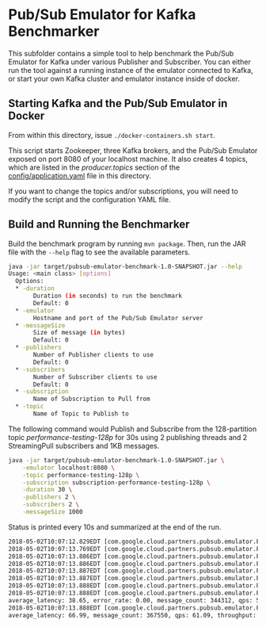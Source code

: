 # Pub/Sub Emulator for Kafka Benchmarker

This subfolder contains a simple tool to help benchmark the Pub/Sub Emulator for Kafka under various
Publisher and Subscriber. You can either run the tool against a running instance of the emulator 
connected to Kafka, or start your own Kafka cluster and emulator instance inside of docker.

## Starting Kafka and the Pub/Sub Emulator in Docker
From within this directory, issue `./docker-containers.sh start`. 

This script starts Zookeeper, three Kafka brokers, and the Pub/Sub Emulator exposed on port 8080
of your localhost machine. It also creates 4 topics, which are listed in the *producer.topics* 
section of the [config/application.yaml](./config/application.yaml) file in this directory.

If you want to change the topics and/or subscriptions, you will need to modify the script and the
configuration YAML file.
 
## Build and Running the Benchmarker
Build the benchmark program by running `mvn package`. Then, run the JAR file with the `--help` flag
to see the available parameters.

```bash
java -jar target/pubsub-emulator-benchmark-1.0-SNAPSHOT.jar --help
Usage: <main class> [options]
  Options:
  * -duration
       Duration (in seconds) to run the benchmark
       Default: 0
  * -emulator
       Hostname and port of the Pub/Sub Emulator server
  * -messageSize
       Size of message (in bytes)
       Default: 0
  * -publishers
       Number of Publisher clients to use
       Default: 0
  * -subscribers
       Number of Subscriber clients to use
       Default: 0
  * -subscription
       Name of Subscription to Pull from
  * -topic
       Name of Topic to Publish to
```

The following command would Publish and Subscribe from the 128-partition topic 
*performance-testing-128p* for 30s using 2 publishing threads and 2 StreamingPull subscribers and
1KB messages.

```bash
java -jar target/pubsub-emulator-benchmark-1.0-SNAPSHOT.jar \
    -emulator localhost:8080 \
    -topic performance-testing-128p \
    -subscription subscription-performance-testing-128p \
    -duration 30 \
    -publishers 2 \
    -subscribers 2 \
    -messageSize 1000
``` 

Status is printed every 10s and summarized at the end of the run.

```bash
2018-05-02T10:07:12.829EDT [com.google.cloud.partners.pubsub.emulator.PerformanceBenchmark execute] INFO - Waiting for up to 30s for all Published messages to be received by Subscribers
2018-05-02T10:07:13.769EDT [com.google.cloud.partners.pubsub.emulator.PerformanceBenchmark execute] INFO - Shutting down Subscribers
2018-05-02T10:07:13.886EDT [com.google.cloud.partners.pubsub.emulator.PerformanceBenchmark summarizeResults] INFO - After 31s
2018-05-02T10:07:13.886EDT [com.google.cloud.partners.pubsub.emulator.PerformanceBenchmark summarizeResults] INFO - Published 344312 messages, 344.31 Mb (11.11 Mb/s) with 0 errors
2018-05-02T10:07:13.887EDT [com.google.cloud.partners.pubsub.emulator.PerformanceBenchmark summarizeResults] INFO - Received 344312 messages, 367.55 Mb (11.86 Mb/s) with 23238 duplicates
2018-05-02T10:07:13.887EDT [com.google.cloud.partners.pubsub.emulator.PerformanceBenchmark summarizeResults] INFO - Avg Publish Latency 350.06ms at 11106.84 qps
2018-05-02T10:07:13.888EDT [com.google.cloud.partners.pubsub.emulator.PerformanceBenchmark summarizeResults] INFO - Server-captured Statistics
2018-05-02T10:07:13.888EDT [com.google.cloud.partners.pubsub.emulator.PerformanceBenchmark summarizeResults] INFO - --- Publisher Metrics ---
average_latency: 38.65, error_rate: 0.00, message_count: 344312, qps: 57.22, throughput: 57223.20
2018-05-02T10:07:13.888EDT [com.google.cloud.partners.pubsub.emulator.PerformanceBenchmark summarizeResults] INFO - --- Subscriber Metrics ---
average_latency: 66.99, message_count: 367550, qps: 61.09, throughput: 61085.26
```